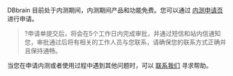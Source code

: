 DBbrain 目前处于内测期间，内测期间产品和功能免费。您可以通过 [内测申请页](https://cloud.tencent.com/apply/p/hf28d7bu4zw) 进行申请。
>?申请单提交后，将会在5个工作日内完成审批，并通过短信和站内信通知您，审批通过后将有相关的工作人员与您联系，请确保您的联系方式正确并且保持通畅。

当您在申请内测或者使用过程中遇到其他问题时，可以 [联系我们](https://cloud.tencent.com/about/connect) 寻求帮助。
